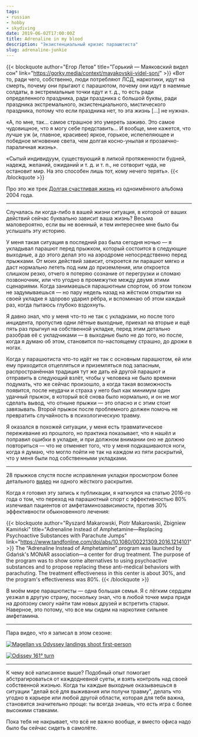 ```yaml
---
tags:
- russian
- hobby
- skydiving
date: 2019-06-02T17:00:00Z
title: Adrenaline in my blood
description: "Экзистенциальный кризис парашютиста"
slug: adrenaline-junkie
---
```


{{< blockquote author="Егор Летов" title="Горький — Маяковский видел сон" link="https://gorky.media/context/mayakovskij-videl-son/" >}}
«Вот то, ради чего, собственно, люди потребляют ЛСД, наркотики, идут на смерть, почему они прыгают с парашютом, почему они идут в наемные солдаты, в экстремальные точки едут и т. д., то есть ради определенного праздника, ради праздника с большой буквы, ради праздника экстремального, экзистенциального, мистического праздника, потому что если праздника нет, то эта жизнь […] не нужна».

«А, по мне, так… самое страшное это умереть заживо. Это самое чудовищное, что я могу себе представить… И вообще, мне кажется, что лучше уж (и, главное, красивее) яркое, горькое, испепеляющее и победное мгновение света, чем долгая косно-унылая и прозаично-параличная жизнь».

«Сытый индивидуум, существующий в липкой протяженности будней, надежд, желаний, ожиданий и т. д. и т. п., не сотворит чуда, не остановит мир. На это способен лишь тот, кому нечего терять».
{{< /blockquote >}}

Про это же трек [Долгая счастливая жизнь](https://music.yandex.ru/album/4784435/track/37696614) из одноимённого альбома 2004 года.

---

Случалась ли когда-либо в вашей жизни ситуация, в которой от ваших действий сейчас буквально зависит ваша жизнь? Весьма маловероятно, если вы не военный, и тем интереснее мне было бы услышать эту историю.

У меня такая ситуация в последний раз была сегодня ночью — я укладывал парашют перед прыжком, который состоится в следующие выходные, а до этого делал это на аэродроме непосредственно перед прыжками. От моих действий зависит, откроется ли парашют мягко и даст нормально лететь под ним до приземления, или откроется слишком резко, отчего я потеряю сознание от перегрузки и сломаю позвоночник, или что угодно в промежутке между двумя этими сценариями. Когда занимаешься парашютным спортом, об этом толком не задумываешься — но пару недель назад на жёстком открытии на своей укладке я здорово ударил рёбра, и вспоминаю об этом каждый раз, когда пытаюсь глубоко вздохнуть.

<!--more-->

Я давно знал, что у меня что-то не так с укладками, но после того инцидента, пропустив одни лётные выходные, приехал на вторые и ещё пять раз прыгнул на собственной укладке, перед этим детально разобрав её с укладчиками — в выходные было не до того, но после, когда я думаю об этом, становится по-настоящему страшно, до дрожи в ногах.

Когда у парашютиста что-то идёт не так с основным парашютом, ей или ему приходится отцепляться и приземляться под запасным, распространённая традиция тут же дать ей другой парашют и отправить в следующий взлёт, чтобы у человека не было времени подумать, что же сейчас произошло, а когда такая возможность появится, после неудачи и страха у него был как минимум один удачный прыжок, в который всё снова было нормально, и он не мог сделать вывод, что отныне прыжки — это опасно и с этим стоит завязывать. Второй прыжок после проблемного должен помочь не превратить случайность в психологическую травму.

Я оказался в похожей ситуации, у меня есть травматическое переживание из прошлого, но практика показывает, что я нашёл и поправил ошибки в укладке, и при должном внимании оно не должно повториться — что не отменяет того, что у меня подкашиваются ноги, когда я думаю, что могло пойти не так на каждом из пяти раскрытий, что у меня были под собственными укладками.

---

28 прыжков спустя после исправления укладки просмотром более детального [видео](https://www.youtube.com/watch?v=hGyvLfdTH1k) ни одного жёсткого раскрытия.

Когда я готовил эту запись к публикации, я наткнулся на статью 2016-го года о том, что переход на парашютный спорт с эффективностью 80% излечивал пациентов от амфетаминозависимости, против 30% эффективности обыкновенного лечения:

{{< blockquote author="Ryszard Makarowski, Piotr Makarowski, Zbigniew Kamiński" title="Adrenaline Instead of Amphetamine—Replacing Psychoactive Substances with Parachute Jumps" link="https://www.tandfonline.com/doi/abs/10.1080/00221309.2016.1214101" >}}
The “Adrenaline Instead of Amphetamine” program was launched by Gdańsk's MONAR association—a center for drug treatment. The purpose of the program was to show some alternatives to using psychoactive substances and to propose replacing these anti-medical behaviors with parachuting. The treatment effectiveness in this center is about 30%, and the program's effectiveness was 80%.
{{< /blockquote >}}

В моём мире парашютисты — одна большая семья. Я с лёгким сердцем уезжал в другую страну, поскольку знал, что в любой точке мира придя на дропзону смогу найти там новых друзей и встретить старых. Наверное, это потому, что все мы сидим на наркотике сильнее амфетамина.

---

Пара видео, что я записал в этом сезоне:

[![Magellan vs Odyssey landings shoot first-person](/images/posts/youtube/G4Vpmmcjih0.png#center)](https://www.youtube.com/watch?v=G4Vpmmcjih0)

[![Odissey 161° turn](/images/posts/youtube/-NJxz8MpcYg.png#center)](https://www.youtube.com/watch?v=-NJxz8MpcYg)

---

К чему всё написанное выше? Подобный опыт помогает абстрагироваться от каждодневной суеты, и взять контроль над своей собственной жизнью. Когда ты каждые выходные оказываешься в ситуации "делай всё для выживания или получи травму", делать что угодно в карьере или любой другой области, которая для тебя важна, становится значительно проще: ты всегда знаешь, что есть игра с более высокими ставками.

Пока тебя не накрывает, что всё не важно вообще, и вместо офиса надо было бы сейчас сидеть в самолёте.
